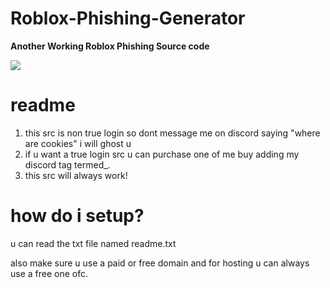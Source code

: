 # Roblox-Phishing-Generator

**Another Working Roblox Phishing Source code**

<img src="[https://blog.roblox.com/wp-content/uploads/2022/08/RBLX_Logo_Launch_Evo-1-1920x1080.png](https://blog.roblox.com/wp-content/uploads/2022/08/RBLX_Logo_Launch_Wordmark.png)">

# readme 
1. this src is non true login so dont message me on discord saying "where are cookies" i will ghost u
2. if u want a true login src u can purchase one of me buy adding my discord tag termed_.
3. this src will always work!

# how do i setup?
u can read the txt file named readme.txt

also make sure u use a paid or free domain and for hosting u can always use a free one ofc.


